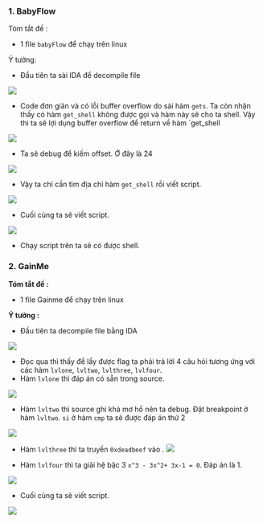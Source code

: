 ### 1. BabyFlow
Tóm tắt đề :
- 1 file `babyFlow` để chạy trên linux

Ý tưởng:
- Đầu tiên ta sài IDA để decompile file

![](https://i.imgur.com/zH6PTrZ.png)

- Code đơn giản và có lỗi buffer overflow do sài hàm `gets`. Ta còn nhận thấy có hàm `get_shell` không được gọi và hàm này sẽ cho ta shell. Vậy thì ta sẽ lợi dụng buffer overflow để return về hàm `get_shell

![](https://i.imgur.com/9YC7inV.png)

- Ta sẽ debug để kiếm offset. Ở đây là 24

![](https://i.imgur.com/dNMYKsY.png)

- Vậy ta chỉ cần tìm địa chỉ hàm `get_shell` rồi viết script.

![](https://i.imgur.com/AjIe6Tb.png)

- Cuối cùng ta sẽ viết script.

![](https://i.imgur.com/kB4Ne3B.png)

- Chạy script trên ta sẽ có được shell.

### 2. GainMe
**Tóm tắt đề :**
- 1 file Gainme để chạy trên linux

**Ý tưởng :**
- Đầu tiên ta decompile file bằng IDA

![](https://i.imgur.com/539Gyux.png)

- Đọc qua thì thấy để lấy được flag ta phải trả lời 4 câu hỏi tương ứng với các hàm `lvlone`, `lvltwo`, `lvlthree`, `lvlfour`.
- Hàm `lvlone` thì đáp án có sẵn trong source.

![](https://i.imgur.com/fUOplni.png)

- Hàm `lvltwo` thì source ghi khá mơ hồ nên ta debug. Đặt breakpoint ở hàm `lvltwo`. `si` ở hàm `cmp` ta sẽ được đáp án thứ 2

![](https://i.imgur.com/I2zMMN0.png)

- Hàm `lvlthree` thì ta truyền `0xdeadbeef` vào
.
![](https://i.imgur.com/e0uYO95.png)

- Hàm `lvlfour` thì ta giải hệ bậc 3 `x^3 - 3x^2+ 3x-1 = 0`. Đáp án là 1.

![](https://i.imgur.com/tB0XS90.png)

- Cuối cùng ta sẽ viết script.

![](https://i.imgur.com/HBt6Zba.png)